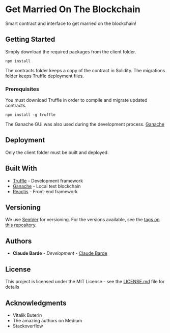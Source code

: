 # Get Married On The Blockchain

Smart contract and interface to get married on the blockchain!

## Getting Started

Simply download the required packages from the client folder.

```
npm install
```

The contracts folder keeps a copy of the contract in Solidity. The migrations folder keeps Truffle deployment files.

### Prerequisites

You must download Truffle in order to compile and migrate updated contracts.

```
npm install -g truffle
```

The Ganache GUI was also used during the development process.
[Ganache](https://truffleframework.com/ganache)

## Deployment

Only the client folder must be built and deployed.

## Built With

- [Truffle](https://truffleframework.com/truffle) - Development framework
- [Ganache](https://truffleframework.com/ganache) - Local test blockchain
- [Reactjs](https://reactjs.org/) - Front-end framework

## Versioning

We use [SemVer](http://semver.org/) for versioning. For the versions available, see the [tags on this repository](https://github.com/your/project/tags).

## Authors

- **Claude Barde** - _Development_ - [Claude Barde](https://github.com/claudebarde)

## License

This project is licensed under the MIT License - see the [LICENSE.md](LICENSE.md) file for details

## Acknowledgments

- Vitalik Buterin
- The amazing authors on Medium
- Stackoverflow
